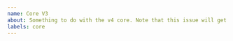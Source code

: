 ```yaml
---
name: Core V3
about: Something to do with the v4 core. Note that this issue will get transferred over to `lando/core-next`
labels: core
---
```

